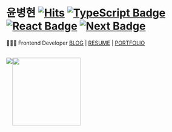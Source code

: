 
# 윤병현 [![Hits](https://hits.seeyoufarm.com/api/count/incr/badge.svg?url=https%3A%2F%2Fgithub.com%2Fgjbae1212%2Fhit-78-artilleryman&count_bg=%234A4EF7&title_bg=%23000000&icon=darkreader.svg&icon_color=%23FFFFFF&title=%EB%B0%A9%EB%AC%B8%ED%95%9C+%EA%B1%B0+%EB%93%A4%EC%BC%B0%EC%9D%8C&edge_flat=false)](https://hits.seeyoufarm.com) [![TypeScript Badge](https://img.shields.io/badge/Typescript-235A97?style=flat-square&logo=Typescript&logoColor=white)](https://www.typescriptlang.org/) [![React Badge](https://img.shields.io/badge/React-61DAFB?style=flat-square&logo=React&logoColor=white)](https://reactjs.org/) [![Next Badge](https://img.shields.io/badge/Next.js-000000?style=flat-square&logo=Next.js&logoColor=white)](https://Nextjs.org/) 

🧑🏻‍💻 Frontend Developer [BLOG](https://velog.io/@yunbh_0401/posts) | [RESUME](https://drive.google.com/file/d/1dR1yLHKAOrDRjNpSSSjW2ng53LbEZzsE/view?usp=sharing) | [PORTFOLIO](https://drive.google.com/file/d/1r1VhgH1RjrwvJWFYmcVkUc5QFDRHHXzv/view?usp=sharing)

<br>

<div style="display: flex;">
 <div>
   <picture>
   <source
    srcset="https://github-readme-stats.vercel.app/api?username=78-artilleryman&show_icons=true&theme=github_dark_dimmed"
    media="(prefers-color-scheme: dark)"
   />
   <source
    srcset="https://github-readme-stats.vercel.app/api?username=78-artilleryman&show_icons=true"
    media="(prefers-color-scheme: light), (prefers-color-scheme: no-preference)"
   />
   <img src="https://github-readme-stats.vercel.app/api?username=78-artilleryman&show_icons=true" />
   </picture>
  </div>
  <br>
  <div>
   <a href="https://github.com/78-artilleryman"><img align="center" style="height:180px" src="https://github-readme-stats.vercel.app/api/top-langs/?username=78-artilleryman&layout=compact&theme=nord&hide_border=true" /></a> 
  </div>
</div>

<br>
